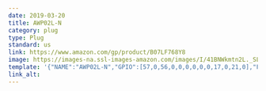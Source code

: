 ```yaml
---
date: 2019-03-20
title: AWP02L-N
category: plug
type: Plug
standard: us
link: https://www.amazon.com/gp/product/B07LF768Y8
image: https://images-na.ssl-images-amazon.com/images/I/41BNWkmtn2L._SL1001_.jpg
template: '{"NAME":"AWP02L-N","GPIO":[57,0,56,0,0,0,0,0,0,17,0,21,0],"FLAG":1,"BASE":18}' 
link_alt: 
---
```



